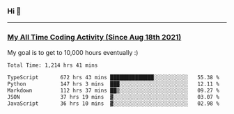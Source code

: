 ### Hi 🙂

---

### <a href="https://wakatime.com/@Eroxl">My All Time Coding Activity (Since Aug 18th 2021)</a>
My goal is to get to 10,000 hours eventually :)
<!--START_SECTION:waka-->

```txt
Total Time: 1,214 hrs 41 mins

TypeScript       672 hrs 43 mins ██████████████░░░░░░░░░░░   55.38 %
Python           147 hrs 3 mins  ███░░░░░░░░░░░░░░░░░░░░░░   12.11 %
Markdown         112 hrs 37 mins ██▒░░░░░░░░░░░░░░░░░░░░░░   09.27 %
JSON             37 hrs 19 mins  ▓░░░░░░░░░░░░░░░░░░░░░░░░   03.07 %
JavaScript       36 hrs 10 mins  ▓░░░░░░░░░░░░░░░░░░░░░░░░   02.98 %
```

<!--END_SECTION:waka-->
